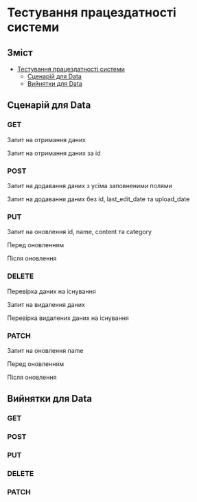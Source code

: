 # Тестування працездатності системи

## Зміст

- [Тестування працездатності системи](#тестування-працездатності-системи)
  - [Сценарій для Data](#сценарій-для-data)
  - [Вийнятки для Data](#вийнятки-для-data)

## Сценарій для Data
### GET
Запит на отримання даних

Запит на отримання даних за id

### POST
Запит на додавання даних з усіма заповненими полями

Запит на додавання даних без id, last_edit_date та upload_date

### PUT
Запит на оновлення id, name, content та category

Перед оновленням

Після оновлення

### DELETE
Перевірка даних на існування

Запит на видалення даних

Перевірка видалених даних на існування

### PATCH
Запит на оновлення name

Перед оновленням

Після оновлення

## Вийнятки для Data
### GET

### POST

### PUT

### DELETE

### PATCH
